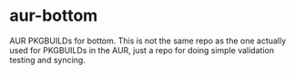 # aur-bottom

AUR PKGBUILDs for bottom. This is not the same repo as the one actually used for PKGBUILDs in the AUR, just a repo for
doing simple validation testing and syncing.
